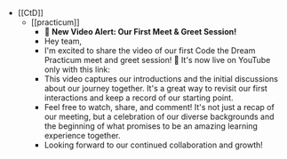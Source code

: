 - [[CtD]]
	- [[practicum]]
		- 🎥 **New Video Alert: Our First Meet & Greet Session!**
		- Hey team,
		- I'm excited to share the video of our first Code the Dream Practicum meet and greet session! 🌟 It's now live on YouTube only with this link:
		- This video captures our introductions and the initial discussions about our journey together. It's a great way to revisit our first interactions and keep a record of our starting point.
		- Feel free to watch, share, and comment! It's not just a recap of our meeting, but a celebration of our diverse backgrounds and the beginning of what promises to be an amazing learning experience together.
		- Looking forward to our continued collaboration and growth!